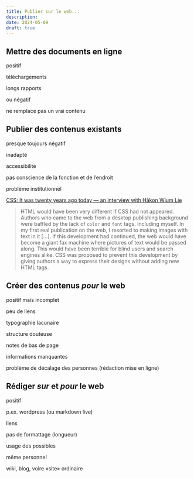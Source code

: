 ```yaml
---
title: Publier sur le web...
description: 
date: 2024-05-09
draft: true
---
```


## Mettre des documents en ligne

positif

téléchargements

longs rapports

ou négatif

ne remplace pas un vrai contenu

## Publier des contenus existants

presque toujours négatif

inadapté

accessibilité

pas conscience de la fonction et de l’endroit

problème institutionnel

[CSS: It was twenty years ago today — an interview with Håkon Wium Lie](https://dev.opera.com/articles/css-twenty-years-hakon/)

> HTML would have been very different if CSS had not appeared. Authors who came to the web from a desktop publishing background were baffled by the lack of `color` and `font` tags. Including myself. In my first real publication on the web, I resorted to making images with text in it [...]. If this development had continued, the web would have become a giant fax machine where pictures of text would be passed along. This would have been terrible for blind users and search engines alike. CSS was proposed to prevent this development by giving authors a way to express their designs without adding new HTML tags.

## Créer des contenus *pour* le web

positif mais incomplet

peu de liens

typographie lacunaire

structure douteuse

notes de bas de page

informations manquantes

problème de décalage des personnes (rédaction mise en ligne)

## Rédiger *sur* et *pour* le web

positif

p.ex. wordpress (ou markdown live)

liens

pas de formattage (longueur)

usage des possibles

même personne!

wiki, blog, voire «site» ordinaire
